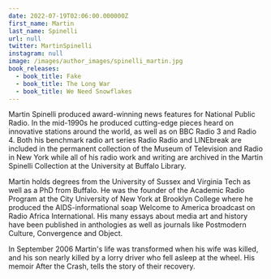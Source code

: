 ```yaml
---
date: 2022-07-19T02:06:00.000000Z
first_name: Martin
last_name: Spinelli
url: null
twitter: MartinSpinelli
instagram: null
image: /images/author_images/spinelli_martin.jpg
book_releases:
  - book_title: Fake
  - book_title: The Long War
  - book_title: We Need Snowflakes
---
```

Martin Spinelli produced award-winning news features for National Public Radio.  In the mid-1990s he produced cutting-edge pieces heard on innovative stations around the world, as well as on BBC Radio 3 and Radio 4.  Both his benchmark radio art series Radio Radio and LINEbreak are included in the permanent collection of the Museum of Television and Radio in New York while all of his radio work and writing are archived in the Martin Spinelli Collection at the University at Buffalo Library.

Martin holds degrees from the University of Sussex and Virginia Tech as well as a PhD from Buffalo.  He was the founder of the Academic Radio Program at the City University of New York at Brooklyn College where he produced the AIDS-informational soap Welcome to America broadcast on Radio Africa International.  His many essays about media art and history have been published in anthologies as well as journals like Postmodern Culture, Convergence and Object.

In September 2006 Martin's life was transformed when his wife was killed, and his son nearly killed by a lorry driver who fell asleep at the wheel. His memoir After the Crash, tells the story of their recovery.